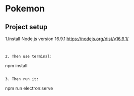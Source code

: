 # Pokemon

## Project setup
1.Install Node.js version 16.9.1
https://nodejs.org/dist/v16.9.1/
```


2. Then use terminal:
```
npm install
```

3. Then run it:
```
npm run electron:serve
```
